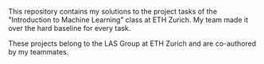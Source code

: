 This repository contains my solutions to the project tasks of the "Introduction to Machine Learning" class at ETH Zurich. My team made it over the hard baseline for every task.


These projects belong to the LAS Group at ETH Zurich and are co-authored by my teammates.
